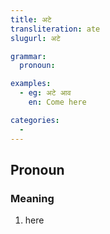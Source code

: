 ```yaml
---
title: अटे
transliteration: ate
slugurl: अटे

grammar: 
  pronoun:

examples:
  - eg: अटे आव
    en: Come here

categories:
  - 
---
```


## Pronoun
### Meaning
1. here
		<eg :eg="examples"></eg>
